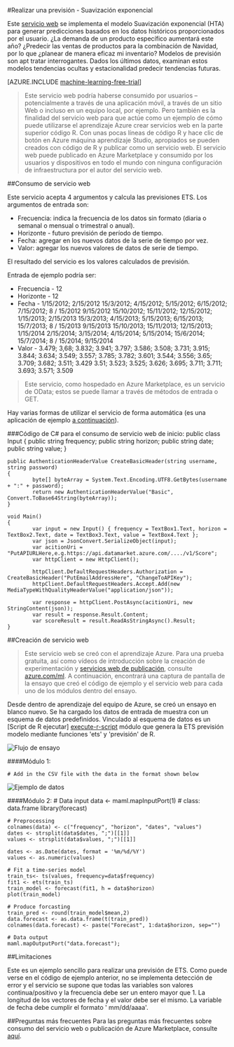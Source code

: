 <properties 
    pageTitle="Suavización exponencial previsión | Microsoft Azure" 
    description="Servicio Web: suavizado exponencial previsión" 
    services="machine-learning" 
    documentationCenter="" 
    authors="xueshanz" 
    manager="jhubbard" 
    editor="cgronlun"/>

<tags 
    ms.service="machine-learning" 
    ms.workload="data-services" 
    ms.tgt_pltfrm="na" 
    ms.devlang="na" 
    ms.topic="article" 
    ms.date="08/17/2016" 
    ms.author="xueshzha"/> 


#<a name="forecasting---exponential-smoothing"></a>Realizar una previsión - Suavización exponencial 

Este [servicio web]( https://datamarket.azure.com/dataset/aml_labs/ets) se implementa el modelo Suavización exponencial (HTA) para generar predicciones basados en los datos históricos proporcionados por el usuario. ¿La demanda de un producto específico aumentará este año? ¿Predecir las ventas de productos para la combinación de Navidad, por lo que ¿planear de manera eficaz mi inventario? Modelos de previsión son apt tratar interrogantes. Dados los últimos datos, examinan estos modelos tendencias ocultas y estacionalidad predecir tendencias futuras.  


[AZURE.INCLUDE [machine-learning-free-trial](../../includes/machine-learning-free-trial.md)]
 
>Este servicio web podría haberse consumido por usuarios – potencialmente a través de una aplicación móvil, a través de un sitio Web o incluso en un equipo local, por ejemplo. Pero también es la finalidad del servicio web para que actúe como un ejemplo de cómo puede utilizarse el aprendizaje Azure crear servicios web en la parte superior código R. Con unas pocas líneas de código R y hace clic de botón en Azure máquina aprendizaje Studio, apropiados se pueden creados con código de R y publicar como un servicio web. El servicio web puede publicado en Azure Marketplace y consumido por los usuarios y dispositivos en todo el mundo con ninguna configuración de infraestructura por el autor del servicio web.
 
##<a name="consumption-of-web-service"></a>Consumo de servicio web 
 
Este servicio acepta 4 argumentos y calcula las previsiones ETS.
Los argumentos de entrada son:

* Frecuencia: indica la frecuencia de los datos sin formato (diaria o semanal o mensual o trimestral o anual).
* Horizonte - futuro previsión de período de tiempo.
* Fecha: agregar en los nuevos datos de la serie de tiempo por vez.
* Valor: agregar los nuevos valores de datos de serie de tiempo.

El resultado del servicio es los valores calculados de previsión.

Entrada de ejemplo podría ser: 

* Frecuencia - 12
* Horizonte - 12
* Fecha - 1/15/2012; 2/15/2012 15/3/2012; 4/15/2012; 5/15/2012; 6/15/2012; 7/15/2012; 8 / 15/2012 9/15/2012 15/10/2012; 15/11/2012; 12/15/2012; 1/15/2013; 2/15/2013 15/3/2013; 4/15/2013; 5/15/2013; 6/15/2013; 15/7/2013; 8 / 15/2013 9/15/2013 15/10/2013; 15/11/2013; 12/15/2013; 1/15/2014 2/15/2014; 3/15/2014; 4/15/2014; 5/15/2014; 15/6/2014; 15/7/2014; 8 / 15/2014; 9/15/2014
* Valor - 3.479; 3,68; 3.832; 3.941; 3.797; 3.586; 3.508; 3.731; 3.915; 3.844; 3.634; 3.549; 3.557; 3.785; 3.782; 3.601; 3.544; 3.556; 3.65; 3.709; 3.682; 3.511; 3.429 3.51; 3.523; 3.525; 3.626; 3.695; 3.711; 3.711; 3.693; 3.571; 3.509
 
>Este servicio, como hospedado en Azure Marketplace, es un servicio de OData; estos se puede llamar a través de métodos de entrada o GET. 

Hay varias formas de utilizar el servicio de forma automática (es una aplicación de ejemplo [a continuación](http://microsoftazuremachinelearning.azurewebsites.net/etsForecasting.aspx)).

###<a name="starting-c-code-for-web-service-consumption"></a>Código de C# para el consumo de servicio web de inicio:
    public class Input
    {
            public string frequency;
            public string horizon;
            public string date;
            public string value;
    }
    
    public AuthenticationHeaderValue CreateBasicHeader(string username, string password)
    {
            byte[] byteArray = System.Text.Encoding.UTF8.GetBytes(username + ":" + password);
            return new AuthenticationHeaderValue("Basic", Convert.ToBase64String(byteArray));
    }

    void Main()
    {
            var input = new Input() { frequency = TextBox1.Text, horizon = TextBox2.Text, date = TextBox3.Text, value = TextBox4.Text };
            var json = JsonConvert.SerializeObject(input);
            var acitionUri = "PutAPIURLHere,e.g.https://api.datamarket.azure.com/..../v1/Score";
            var httpClient = new HttpClient();
    
            httpClient.DefaultRequestHeaders.Authorization = CreateBasicHeader("PutEmailAddressHere", "ChangeToAPIKey");
            httpClient.DefaultRequestHeaders.Accept.Add(new MediaTypeWithQualityHeaderValue("application/json"));
    
            var response = httpClient.PostAsync(acitionUri, new StringContent(json));
            var result = response.Result.Content;
            var scoreResult = result.ReadAsStringAsync().Result;
    }



##<a name="creation-of-web-service"></a>Creación de servicio web 

>Este servicio web se creó con el aprendizaje Azure. Para una prueba gratuita, así como vídeos de introducción sobre la creación de experimentación y [servicios web de publicación](machine-learning-publish-a-machine-learning-web-service.md), consulte [azure.com/ml](http://azure.com/ml). A continuación, encontrará una captura de pantalla de la ensayo que creó el código de ejemplo y el servicio web para cada uno de los módulos dentro del ensayo.

Desde dentro de aprendizaje del equipo de Azure, se creó un ensayo en blanco nuevo. Se ha cargado los datos de entrada de muestra con un esquema de datos predefinidos. Vinculado al esquema de datos es un [Script de R ejecutar] [ execute-r-script] módulo que genera la ETS previsión modelo mediante funciones 'ets' y 'previsión' de R. 


![Flujo de ensayo][2]

####<a name="module-1"></a>Módulo 1:
 
    # Add in the CSV file with the data in the format shown below 
![Ejemplo de datos][3]   

####<a name="module-2"></a>Módulo 2:
    # Data input
    data <- maml.mapInputPort(1) # class: data.frame
    library(forecast)
    
    # Preprocessing
    colnames(data) <- c("frequency", "horizon", "dates", "values")
    dates <- strsplit(data$dates, ";")[[1]]
    values <- strsplit(data$values, ";")[[1]]
    
    dates <- as.Date(dates, format = '%m/%d/%Y')
    values <- as.numeric(values)
    
    # Fit a time-series model
    train_ts<- ts(values, frequency=data$frequency)
    fit1 <- ets(train_ts)
    train_model <- forecast(fit1, h = data$horizon)
    plot(train_model)
    
    # Produce forcasting
    train_pred <- round(train_model$mean,2)
    data.forecast <- as.data.frame(t(train_pred))
    colnames(data.forecast) <- paste("Forecast", 1:data$horizon, sep="")
    
    # Data output
    maml.mapOutputPort("data.forecast");

 
##<a name="limitations"></a>Limitaciones 

Este es un ejemplo sencillo para realizar una previsión de ETS. Como puede verse en el código de ejemplo anterior, no se implementa detección de error y el servicio se supone que todas las variables son valores continua/positivo y la frecuencia debe ser un entero mayor que 1. La longitud de los vectores de fecha y el valor debe ser el mismo. La variable de fecha debe cumplir el formato ' mm/dd/aaaa'.

##<a name="faq"></a>Preguntas más frecuentes
Para las preguntas más frecuentes sobre consumo del servicio web o publicación de Azure Marketplace, consulte [aquí](machine-learning-marketplace-faq.md).

[1]: ./media/machine-learning-r-csharp-forecasting-exponential-smoothing/ets-img1.png
[2]: ./media/machine-learning-r-csharp-forecasting-exponential-smoothing/ets-img2.png
[3]: ./media/machine-learning-r-csharp-forecasting-exponential-smoothing/ets-img3.png


<!-- Module References -->
[execute-r-script]: https://msdn.microsoft.com/library/azure/30806023-392b-42e0-94d6-6b775a6e0fd5/
 
